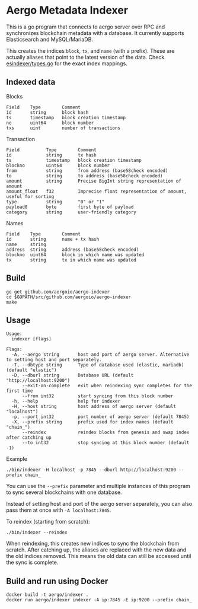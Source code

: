 # Aergo Metadata Indexer

This is a go program that connects to aergo server over RPC and synchronizes blockchain metadata with a database. It currently supports Elasticsearch and MySQL/MariaDB.

This creates the indices `block`, `tx`, and `name` (with a prefix). These are actually aliases that point to the latest version of the data.
Check [esindexer/types.go](./esindexer/types.go) for the exact index mappings.

## Indexed data

Blocks
```
Field    Type        Comment
id       string      block hash
ts       timestamp   block creation timestamp
no       uint64      block number
txs      uint        number of transactions
```

Transaction
```
Field          Type        Comment
id             string      tx hash
ts             timestamp   block creation timestamp
blockno        uint64      block number
from           string      from address (base58check encoded)
to             string      to address (base58check encoded)
amount         string      Precise BigInt string representation of amount
amount_float   f32         Imprecise float representation of amount, useful for sorting
type           string      "0" or "1"
payload0       byte        first byte of payload
category       string      user-friendly category
```

Names
```
Field    Type        Comment
id       string      name + tx hash
name     string
address  string      address (base58check encoded)
blockno  uint64      block in which name was updated
tx       string      tx in which name was updated
```

## Build

    go get github.com/aergoio/aergo-indexer
    cd $GOPATH/src/github.com/aergoio/aergo-indexer
    make

## Usage

```
Usage:
  indexer [flags]

Flags:
  -A, --aergo string       host and port of aergo server. Alternative to setting host and port separately.
  -T, --dbtype string      Type of database used (elastic, mariadb) (default "elastic")
  -D, --dburl string       Database URL (default "http://localhost:9200")
      --exit-on-complete   exit when reindexing sync completes for the first time
      --from int32         start syncing from this block number
  -h, --help               help for indexer
  -H, --host string        host address of aergo server (default "localhost")
  -p, --port int32         port number of aergo server (default 7845)
  -X, --prefix string      prefix used for index names (default "chain_")
      --reindex            reindex blocks from genesis and swap index after catching up
      --to int32           stop syncing at this block number (default -1)
```

Example

    ./bin/indexer -H localhost -p 7845 --dburl http://localhost:9200 --prefix chain_

You can use the `--prefix` parameter and multiple instances of this program to sync several blockchains with one database.

Instead of setting host and port of the aergo server separately, you can also pass them at once with `-A localhost:7845`.

To reindex (starting from scratch):

    ./bin/indexer --reindex

When reindexing, this creates new indices to sync the blockchain from scratch.
After catching up, the aliases are replaced with the new data and the old indices removed.
This means the old data can still be accessed until the sync is complete.

## Build and run using Docker

    docker build -t aergo/indexer .
    docker run aergo/indexer indexer -A ip:7845 -E ip:9200 --prefix chain_